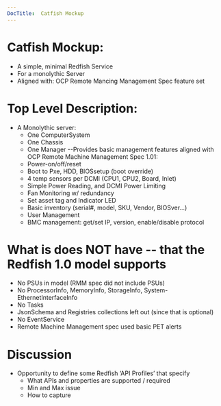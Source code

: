 ```yaml
---
DocTitle:  Catfish Mockup
---
```

# Catfish Mockup:
  *  A simple, minimal Redfish Service
  *  For a monolythic Server
  *  Aligned with: OCP Remote Mancing Management Spec feature set


# Top Level Description:
  * A Monolythic server:
      * One ComputerSystem
      * One Chassis
      * One Manager
  --Provides basic management features aligned with OCP Remote Machine Management Spec 1.01:
      * Power-on/off/reset
      * Boot to Pxe, HDD, BIOSsetup (boot override)
      * 4 temp sensors per DCMI (CPU1, CPU2, Board, Inlet)
      * Simple Power Reading, and  DCMI Power Limiting
      * Fan Monitoring w/ redundancy
      * Set asset tag and Indicator LED
      * Basic inventory (serial#, model, SKU, Vendor, BIOSver…)
      * User Management
      * BMC management: get/set IP, version, enable/disable protocol

# What is does NOT have -- that the Redfish 1.0 model supports
   * No PSUs in model  (RMM spec did not include PSUs) 
   * No ProcessorInfo, MemoryInfo, StorageInfo, System-EthernetInterfaceInfo
   * No Tasks
   * JsonSchema and Registries collections left out (since that is optional)
   * No EventService
   * Remote Machine Management spec used basic PET alerts


# Discussion
   * Opportunity to define some Redfish ‘API Profiles’ that specify
      * What APIs and properties are supported / required
      * Min and Max issue
      * How to capture

